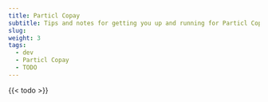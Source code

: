```yaml
---
title: Particl Copay
subtitle: Tips and notes for getting you up and running for Particl Copay development in minutes 
slug:
weight: 3
tags:
  - dev
  - Particl Copay
  - TODO
---
```


{{< todo >}}
